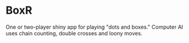 # BoxR

One or two-player shiny app for playing "dots and boxes."  Computer AI uses chain counting, double crosses and loony moves.
